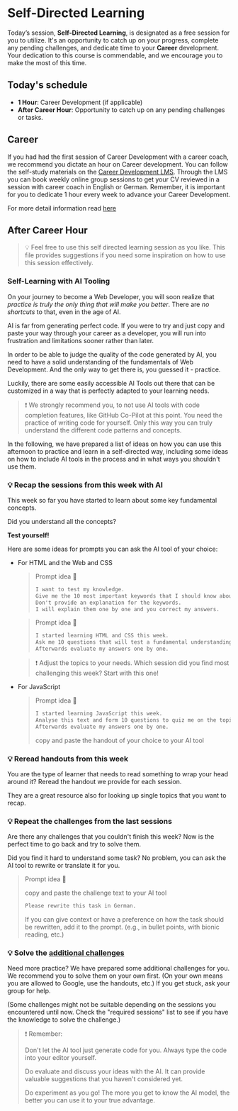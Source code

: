 # Self-Directed Learning

Today’s session, **Self-Directed Learning**, is designated as a free session for you to utilize. It's an opportunity to catch up on your progress, complete any pending challenges, and dedicate time to your **Career** development.
Your dedication to this course is commendable, and we encourage you to make the
most of this time.

## Today's schedule

- **1 Hour**: Career Development (if applicable)
- **After Career Hour**: Opportunity to catch up on any pending challenges or tasks.

## Career

If you had had the first session of Career Development with a career coach, we recommend you dictate an hour on Career development. You can follow the self-study materials on the [Career Development LMS](https://login.neuefische.de/?domain=dashboard.neuefische.de). Through the LMS you can book weekly online group sessions to get your CV reviewed in a session with career coach in English or German. Remember, it is important for you to dedicate 1 hour every week to advance your Career Development.

For more detail information read [here](./assets/careers.md)

## After Career Hour

> 💡 Feel free to use this self directed learning session as you like. This file provides suggestions if you need some inspiration on how to use this session effectively.

### Self-Learning with AI Tooling

On your journey to become a Web Developer, you will soon realize that _practice is truly the only thing that will make you better_. There are _no shortcuts_ to that, even in the age of AI.

AI is far from generating perfect code. If you were to try and just copy and paste your way through your career as a developer, you will run into frustration and limitations sooner rather than later.

In order to be able to judge the quality of the code generated by AI, you need to have a solid understanding of the fundamentals of Web Development. And the only way to get there is, you guessed it - practice.

Luckily, there are some easily accessible AI Tools out there that can be customized in a way that is perfectly adapted to your learning needs.

> ❗️ We strongly recommend you, to not use AI tools with code completion features, like GitHub Co-Pilot at this point. You need the practice of writing code for yourself. Only this way you can truly understand the different code patterns and concepts.

In the following, we have prepared a list of ideas on how you can use this afternoon to practice and learn in a self-directed way, including some ideas on how to include AI tools in the process and in what ways you shouldn't use them.

### 💡 Recap the sessions from this week with AI

This week so far you have started to learn about some key fundamental concepts.

Did you understand all the concepts?

**Test yourself!**

Here are some ideas for prompts you can ask the AI tool of your choice:

- For HTML and the Web and CSS

  > Prompt idea 🤖
  >
  > ```md
  > I want to test my knowledge.
  > Give me the 10 most important keywords that I should know about CSS Flexbox.
  > Don't provide an explanation for the keywords.
  > I will explain them one by one and you correct my answers.
  > ```

  > Prompt idea 🤖
  >
  > ```md
  > I started learning HTML and CSS this week.
  > Ask me 10 questions that will test a fundamental understanding of these topics.
  > Afterwards evaluate my answers one by one.
  > ```

  > :exclamation: Adjust the topics to your needs. Which session did you find most challenging this week? Start with this one!

- For JavaScript

  > Prompt idea 🤖
  >
  > ```md
  > I started learning JavaScript this week.
  > Analyse this text and form 10 questions to quiz me on the topics mentioned in the document.
  > Afterwards evaluate my answers one by one.
  > ```
  >
  > copy and paste the handout of your choice to your AI tool

### 💡 Reread handouts from this week

You are the type of learner that needs to read something to wrap your head around it?
Reread the handout we provide for each session.

They are a great resource also for looking up single topics that you want to recap.

### 💡 Repeat the challenges from the last sessions

Are there any challenges that you couldn't finish this week? Now is the perfect time to go back and try to solve them.

Did you find it hard to understand some task? No problem, you can ask the AI tool to rewrite or translate it for you.

> Prompt idea 🤖
>
> copy and paste the challenge text to your AI tool
>
> ```md
> Please rewrite this task in German.
> ```
>
> If you can give context or have a preference on how the task should be rewritten, add it to the prompt.
> (e.g., in bullet points, with bionic reading, etc.)

### 💡 Solve the [additional challenges](./assets/additional-challenges.md)

Need more practice? We have prepared some additional challenges for you.
We recommend you to solve them on your own first. (On your own means you are allowed to Google, use the handouts, etc.) If you get stuck, ask your group for help.

(Some challenges might not be suitable depending on the sessions you encountered until now. Check the "required sessions" list to see if you have the knowledge to solve the challenge.)

> ❗️ Remember:
>
> Don't let the AI tool just generate code for you. Always type the code into your editor yourself.
>
> Do evaluate and discuss your ideas with the AI.
> It can provide valuable suggestions that you haven't considered yet.
>
> Do experiment as you go!
> The more you get to know the AI model, the better you can use it to your true advantage.
